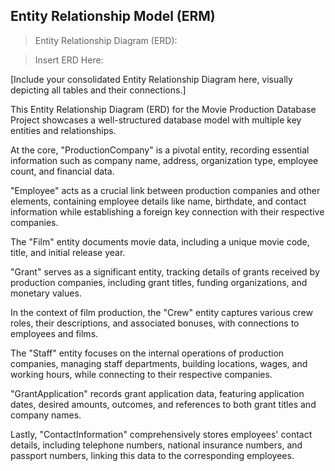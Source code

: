 ## Entity Relationship Model (ERM)

> Entity Relationship Diagram (ERD):

> Insert ERD Here:

[Include your consolidated Entity Relationship Diagram here, visually depicting all tables and their connections.]

This Entity Relationship Diagram (ERD) for the Movie Production Database Project showcases a well-structured database model with multiple key entities and relationships.

At the core, "ProductionCompany" is a pivotal entity, recording essential information such as company name, address, organization type, employee count, and financial data.

"Employee" acts as a crucial link between production companies and other elements, containing employee details like name, birthdate, and contact information while establishing a foreign key connection with their respective companies.

The "Film" entity documents movie data, including a unique movie code, title, and initial release year.

"Grant" serves as a significant entity, tracking details of grants received by production companies, including grant titles, funding organizations, and monetary values.

In the context of film production, the "Crew" entity captures various crew roles, their descriptions, and associated bonuses, with connections to employees and films.

The "Staff" entity focuses on the internal operations of production companies, managing staff departments, building locations, wages, and working hours, while connecting to their respective companies.

"GrantApplication" records grant application data, featuring application dates, desired amounts, outcomes, and references to both grant titles and company names.

Lastly, "ContactInformation" comprehensively stores employees' contact details, including telephone numbers, national insurance numbers, and passport numbers, linking this data to the corresponding employees.












